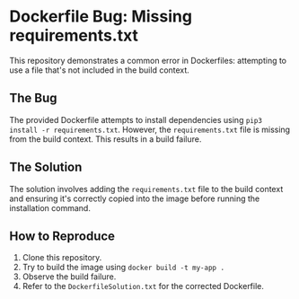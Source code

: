 # Dockerfile Bug: Missing requirements.txt
This repository demonstrates a common error in Dockerfiles: attempting to use a file that's not included in the build context.

## The Bug
The provided Dockerfile attempts to install dependencies using `pip3 install -r requirements.txt`. However, the `requirements.txt` file is missing from the build context. This results in a build failure.

## The Solution
The solution involves adding the `requirements.txt` file to the build context and ensuring it's correctly copied into the image before running the installation command.

## How to Reproduce
1. Clone this repository.
2. Try to build the image using `docker build -t my-app .`
3. Observe the build failure.
4. Refer to the `DockerfileSolution.txt` for the corrected Dockerfile.